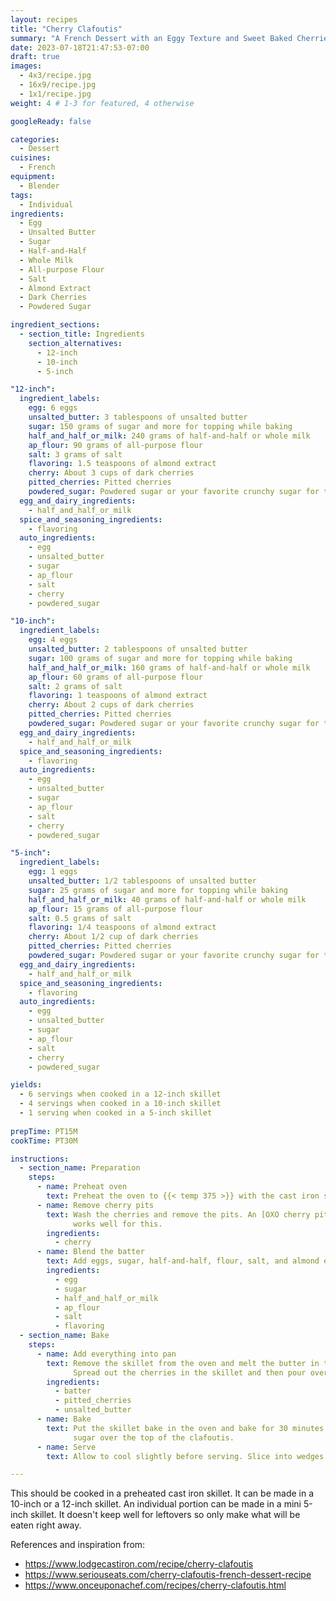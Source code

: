 ```yaml
---
layout: recipes
title: "Cherry Clafoutis"
summary: "A French Dessert with an Eggy Texture and Sweet Baked Cherries"
date: 2023-07-18T21:47:53-07:00
draft: true
images:
  - 4x3/recipe.jpg
  - 16x9/recipe.jpg
  - 1x1/recipe.jpg
weight: 4 # 1-3 for featured, 4 otherwise

googleReady: false

categories:
  - Dessert
cuisines:
  - French
equipment:
  - Blender
tags:
  - Individual
ingredients:
  - Egg
  - Unsalted Butter
  - Sugar
  - Half-and-Half
  - Whole Milk
  - All-purpose Flour
  - Salt
  - Almond Extract
  - Dark Cherries
  - Powdered Sugar

ingredient_sections:
  - section_title: Ingredients
    section_alternatives:
      - 12-inch
      - 10-inch
      - 5-inch

"12-inch":
  ingredient_labels:
    egg: 6 eggs
    unsalted_butter: 3 tablespoons of unsalted butter
    sugar: 150 grams of sugar and more for topping while baking
    half_and_half_or_milk: 240 grams of half-and-half or whole milk
    ap_flour: 90 grams of all-purpose flour
    salt: 3 grams of salt
    flavoring: 1.5 teaspoons of almond extract
    cherry: About 3 cups of dark cherries
    pitted_cherries: Pitted cherries
    powdered_sugar: Powdered sugar or your favorite crunchy sugar for topping
  egg_and_dairy_ingredients:
    - half_and_half_or_milk
  spice_and_seasoning_ingredients:
    - flavoring
  auto_ingredients:
    - egg
    - unsalted_butter
    - sugar
    - ap_flour
    - salt
    - cherry
    - powdered_sugar

"10-inch":
  ingredient_labels:
    egg: 4 eggs
    unsalted_butter: 2 tablespoons of unsalted butter
    sugar: 100 grams of sugar and more for topping while baking
    half_and_half_or_milk: 160 grams of half-and-half or whole milk
    ap_flour: 60 grams of all-purpose flour
    salt: 2 grams of salt
    flavoring: 1 teaspoons of almond extract
    cherry: About 2 cups of dark cherries
    pitted_cherries: Pitted cherries
    powdered_sugar: Powdered sugar or your favorite crunchy sugar for topping
  egg_and_dairy_ingredients:
    - half_and_half_or_milk
  spice_and_seasoning_ingredients:
    - flavoring
  auto_ingredients:
    - egg
    - unsalted_butter
    - sugar
    - ap_flour
    - salt
    - cherry
    - powdered_sugar

"5-inch":
  ingredient_labels:
    egg: 1 eggs
    unsalted_butter: 1/2 tablespoons of unsalted butter
    sugar: 25 grams of sugar and more for topping while baking
    half_and_half_or_milk: 40 grams of half-and-half or whole milk
    ap_flour: 15 grams of all-purpose flour
    salt: 0.5 grams of salt
    flavoring: 1/4 teaspoons of almond extract
    cherry: About 1/2 cup of dark cherries
    pitted_cherries: Pitted cherries
    powdered_sugar: Powdered sugar or your favorite crunchy sugar for topping
  egg_and_dairy_ingredients:
    - half_and_half_or_milk
  spice_and_seasoning_ingredients:
    - flavoring
  auto_ingredients:
    - egg
    - unsalted_butter
    - sugar
    - ap_flour
    - salt
    - cherry
    - powdered_sugar

yields: 
  - 6 servings when cooked in a 12-inch skillet
  - 4 servings when cooked in a 10-inch skillet
  - 1 serving when cooked in a 5-inch skillet
  
prepTime: PT15M
cookTime: PT30M

instructions:
  - section_name: Preparation
    steps:
      - name: Preheat oven
        text: Preheat the oven to {{< temp 375 >}} with the cast iron skillet in the oven.
      - name: Remove cherry pits
        text: Wash the cherries and remove the pits. An [OXO cherry pitter](https://www.oxo.com/quick-release-multi-cherry-pitter.html)
              works well for this.
        ingredients:
          - cherry
      - name: Blend the batter
        text: Add eggs, sugar, half-and-half, flour, salt, and almond extract in a blender and blend until smooth.
        ingredients:
          - egg
          - sugar
          - half_and_half_or_milk
          - ap_flour
          - salt
          - flavoring
  - section_name: Bake
    steps:
      - name: Add everything into pan
        text: Remove the skillet from the oven and melt the butter in the pan. Swirl around to coat the bottom and up the sides.
              Spread out the cherries in the skillet and then pour over the batter.
        ingredients:
          - batter
          - pitted_cherries
          - unsalted_butter
      - name: Bake
        text: Put the skillet bake in the oven and bake for 30 minutes. After 20 minutes of baking sprinkle about two tablespoons of 
              sugar over the top of the clafoutis.
      - name: Serve
        text: Allow to cool slightly before serving. Slice into wedges. Top with powdered sugar or with a crunchy finishing sugar.

---
```

This should be cooked in a preheated cast iron skillet. It can be made in a 10-inch or a 12-inch skillet. An individual portion can be 
made in a mini 5-inch skillet. It doesn't keep well for leftovers so only make what will be eaten right away.

References and inspiration from:
* https://www.lodgecastiron.com/recipe/cherry-clafoutis
* https://www.seriouseats.com/cherry-clafoutis-french-dessert-recipe
* https://www.onceuponachef.com/recipes/cherry-clafoutis.html
